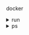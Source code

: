 docker

<details>
   <summary>run</summary>
<p>
   
   [run](https://docs.docker.com/engine/reference/commandline/run/)
   
   
-t : Allocate a pseudo-tty
   
-i : Keep STDIN open even if not attached
   
   <IMAGE_NAM>
      
### Example - run
```shell
dokcer run node
dokcer run -it node
```
</p>
</details>




<details>
   <summary>ps</summary>
<p>
   
   [ps](https://docs.docker.com/engine/reference/commandline/ps/)
   
   --all , -a  :  Show all containers (default shows just running)
   
### Example - ps
```shell
dokcer ps
dokcer ps -a
```
</p>
</details>
